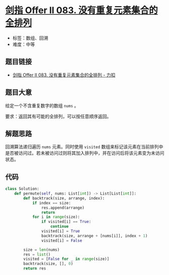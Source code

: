 # [剑指 Offer II 083. 没有重复元素集合的全排列](https://leetcode.cn/problems/VvJkup/)

- 标签：数组、回溯
- 难度：中等

## 题目链接

- [剑指 Offer II 083. 没有重复元素集合的全排列 - 力扣](https://leetcode.cn/problems/VvJkup/)

## 题目大意

给定一个不含重复数字的数组 `nums` 。

要求：返回其有可能的全排列，可以按任意顺序返回。

## 解题思路

回溯算法递归遍历 `nums` 元素。同时使用 `visited` 数组来标记该元素在当前排列中是否被访问过。若未被访问过则将其加入排列中，并在访问后将该元素变为未访问状态。

## 代码

```python
class Solution:
    def permute(self, nums: List[int]) -> List[List[int]]:
        def backtrack(size, arrange, index):
            if index == size:
                res.append(arrange)
                return
            for i in range(size):
                if visited[i] == True:
                    continue
                visited[i] = True
                backtrack(size, arrange + [nums[i]], index + 1)
                visited[i] = False

        size = len(nums)
        res = list()
        visited = [False for _ in range(size)]
        backtrack(size, [], 0)
        return res
```


